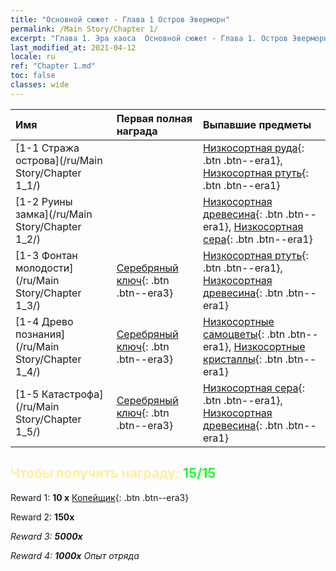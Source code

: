 ```yaml
---
title: "Основной сюжет - Глава 1 Остров Эверморн"
permalink: /Main Story/Chapter 1/
excerpt: "Глава 1. Эра хаоса  Основной сюжет - Глава 1. Остров Эверморн"
last_modified_at: 2021-04-12
locale: ru
ref: "Chapter 1.md"
toc: false
classes: wide
---
```


  | Имя |  Первая полная награда | Выпавшие предметы |
  |:------------|:------------|:------------| 
  | [1-1 Стража острова](/ru/Main Story/Chapter 1_1/) |  | [Низкосортная руда](/ru/Items/mat_1/){: .btn .btn--era1}, [Низкосортная ртуть](/ru/Items/mat_2/){: .btn .btn--era1} |
  | [1-2 Руины замка](/ru/Main Story/Chapter 1_2/) |  | [Низкосортная древесина](/ru/Items/mat_1/){: .btn .btn--era1}, [Низкосортная сера](/ru/Items/mat_3/){: .btn .btn--era1} |
  | [1-3 Фонтан молодости](/ru/Main Story/Chapter 1_3/) | [Серебряный ключ](/ru/Items/con_693/){: .btn .btn--era3} | [Низкосортная ртуть](/ru/Items/mat_2/){: .btn .btn--era1}, [Низкосортная древесина](/ru/Items/mat_1/){: .btn .btn--era1} |
  | [1-4 Древо познания](/ru/Main Story/Chapter 1_4/) | [Серебряный ключ](/ru/Items/con_693/){: .btn .btn--era3} | [Низкосортные самоцветы](/ru/Items/mat_4/){: .btn .btn--era1}, [Низкосортные кристаллы](/ru/Items/mat_5/){: .btn .btn--era1} |
  | [1-5 Катастрофа](/ru/Main Story/Chapter 1_5/) | [Серебряный ключ](/ru/Items/con_693/){: .btn .btn--era3} | [Низкосортная сера](/ru/Items/mat_3/){: .btn .btn--era1}, [Низкосортная древесина](/ru/Items/mat_1/){: .btn .btn--era1} |


## <span style="color: #ffeea0">Чтобы получить награду: </span><span style="color: #27f73a">15/15</span>

 Reward 1: **10 x** [Копейщик](/ru/Items/unt_190/){: .btn .btn--era3}

 Reward 2:  **150x** <i class="fas fa-gem"/>

 Reward 3:  **5000x** <i class="fas fa-coins"/>

 Reward 4:  **1000x** Опыт отряда

